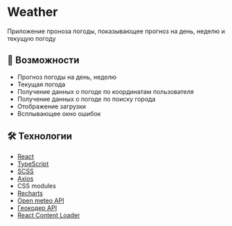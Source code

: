 # Weather

Приложение проноза погоды, показывающее прогноз на день, неделю и текущую погоду

## 🚀 Возможности

- Прогноз погоды на день, неделю
- Текущая погода
- Получение данных о погоде по координатам пользователя
- Получение данных о погоде по поиску города
- Отображение загрузки
- Всплывающее окно ошибок

## 🛠 Технологии

- [React](https://react.dev/)
- [TypeScript](https://www.typescriptlang.org/)
- [SCSS](https://sass-lang.com/)
- [Axios](https://axios-http.com/ru/docs/intro)
- CSS modules
- [Recharts](https://recharts.org/en-US)
- [Open meteo API](https://open-meteo.com/en/docs)
- [Геокодер API](https://yandex.ru/maps-api/docs/geocoder-api/quickstart.html)
- [React Content Loader](https://www.npmjs.com/package/react-content-loader)
